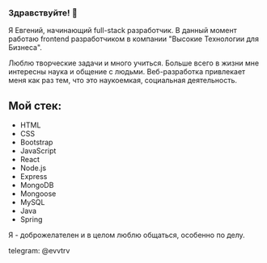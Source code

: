 ### Здравствуйте! 👋

Я Евгений, начинающий full-stack разработчик.
В данный момент работаю frontend разработчиком в компании "Высокие Технологии для Бизнеса".

Люблю творческие задачи и много учиться. Больше всего в жизни мне интересны наука и общение с людьми. Веб-разработка привлекает меня как раз тем, что это наукоемкая, социальная деятельность.

## Мой стек:
- HTML
- CSS
- Bootstrap
- JavaScript
- React
- Node.js
- Express
- MongoDB
- Mongoose
- MySQL
- Java
- Spring

Я - доброжелателен и в целом люблю общаться, особенно по делу.

telegram: @evvtrv
